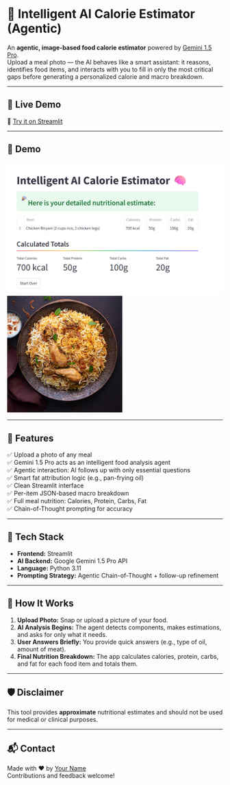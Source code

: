 # 🧠 Intelligent AI Calorie Estimator (Agentic)

An **agentic, image-based food calorie estimator** powered by [Gemini 1.5 Pro](https://deepmind.google/discover/blog/google-gemini-next-generation-models/).  
Upload a meal photo — the AI behaves like a smart assistant: it reasons, identifies food items, and interacts with you to fill in only the most critical gaps before generating a personalized calorie and macro breakdown.

---

## 📍 Live Demo

🔗 [Try it on Streamlit]([https://calorie-estimator-agent.streamlit.app/])

---

## 📸 Demo

![demo](demo.png)  
![biriyani](biriyani.png)

---

## 🚀 Features

✅ Upload a photo of any meal  
✅ Gemini 1.5 Pro acts as an intelligent food analysis agent  
✅ Agentic interaction: AI follows up with only essential questions  
✅ Smart fat attribution logic (e.g., pan-frying oil)  
✅ Clean Streamlit interface  
✅ Per-item JSON-based macro breakdown  
✅ Full meal nutrition: Calories, Protein, Carbs, Fat  
✅ Chain-of-Thought prompting for accuracy  

---

## 🔧 Tech Stack

- **Frontend:** Streamlit  
- **AI Backend:** Google Gemini 1.5 Pro API  
- **Language:** Python 3.11  
- **Prompting Strategy:** Agentic Chain-of-Thought + follow-up refinement  

---

## 🧪 How It Works

1. **Upload Photo:** Snap or upload a picture of your food.
2. **AI Analysis Begins:** The agent detects components, makes estimations, and asks for only what it needs.
3. **User Answers Briefly:** You provide quick answers (e.g., type of oil, amount of meat).
4. **Final Nutrition Breakdown:** The app calculates calories, protein, carbs, and fat for each food item and totals them.

---

## 🛡️ Disclaimer

This tool provides **approximate** nutritional estimates and should not be used for medical or clinical purposes.

---

## 📬 Contact

Made with ❤️ by [Your Name](https://www.linkedin.com/in/your-profile)  
Contributions and feedback welcome!
